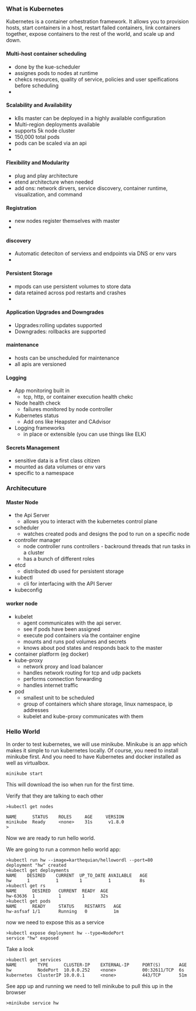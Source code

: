 ### What is Kubernetes
Kubernetes is  a container orhestration framework. It allows you to provision hosts, start containers in a host, restart failed containers, link containers together, expose containers to the rest of the world, and scale up and down.

#### Multi-host container scheduling
- done by the kue-scheduler
- assignes pods to nodes at runtime
- chekcs resources, quality of service, policies and user speifications before scheduling
-
#### Scalability and Availability
- k8s master can be deployed in a highly available configuration
- Multi-region deployments available
- supports 5k node cluster
- 150,000 total pods
- pods can be scaled via an api
-
#### Flexibility and Modularity
- plug and play architecture
- etend architecture when needed
- add ons: network dirvers, service discovery, container runtime, visualization, and command
#### Registration
- new nodes register themselves with master
-
#### discovery
- Automatic deteciton of serviexs and endpoints via DNS or env vars
-
#### Persistent Storage
- mpods can use persistent volumes to store data
- data retained across pod restarts and crashes
-
#### Application Upgrades and Downgrades
- Upgrades:rolling updates supported
- Downgrades: rollbacks are supported
#### maintenance
- hosts can be unscheduled for maintenance
- all apis are versioned
#### Logging
- App monitoring built in
    - tcp, http, or container execution health chekc
- Node health check
    - failures monitored by node controller
- Kubernetes status
    - Add ons like Heapster and CAdvisor
- Logging frameworks
    - in place or extensible (you can use things like ELK)
#### Secrets Management
- sensitive data is a first class citizen
- mounted as data volumes or env vars
- specific to a namespace

### Architecuture
#### Master Node
- the Api Server
    - allows you to interact with the kubernetes control plane
- scheduler
    - watches created pods and designs the pod to run on a specific node
- controller manager
    - node controller runs controllers - backround threads that run tasks in a cluster
    - has a bunch of different roles
- etcd
    - distributed db used for persistent storage
- kubectl
    - cli for interfacing with the API Server
- kubeconfig
#### worker node
- kubelet
    - agent communicates with the api server.
    - see if pods have been assigned
    - execute pod containers via the container engine
    - mounts and runs pod volumes and secrets
    - knows about pod states and responds back to the master
- container platform (eg docker)
- kube-proxy
    - network proxy and load balancer
    - handles network routing for tcp and udp packets
    - performs connection forwarding
    - handles internet traffic
- pod
    - smallest unit to be scheduled
    - group of containers which share storage, linux namespace, ip addresses
    - kubelet and kube-proxy communicates with them

### Hello World
In order to test kubernetes, we will use minikube. Minikube is an app which makes it simple to run kubernetes locally. Of course, you need to install minikube first. And you need to have Kubernetes and docker installed as well as virtualbox.

```
minikube start
```

This will download the iso when run for the first time.

Verify that they are talking to each other

```
>kubectl get nodes

NAME      STATUS    ROLES     AGE     VERSION
minikube  Ready     <none>    31s      v1.8.0
>
```

Now we are ready to run hello world.

We are going to run a common hello world app:

```
>kubectl run hw --image=karthequian/hellowordl --port=80
deployment "hw" created
>kubectl get deployments
NAME    DESIRED    CURRENT  UP_TO_DATE AVAILABLE   AGE
hw      1          1        1          1           8s
>kubectl get rs
NAME      DESIRED   CURRENT  READY  AGE
hw-63636  1         1        1      32s
>kubectl get pods
NAME      READY     STATUS    RESTARTS   AGE
hw-asfsaf 1/1       Running   0          1m
```

now we need to expose this as a service

```
>kubectl expose deployment hw --type=NodePort
service "hw" exposed
```
Take a look

```
>kubectl get services
NAME        TYPE      CLUSTER-IP    EXTERNAL-IP     PORT(S)       AGE
hw          NodePort  10.0.0.252    <none>          00:32611/TCP  6s
kubernetes  ClusterIP 10.0.0.1      <none>          443/TCP       51m
```

See app up and running we need to tell minikube to pull this up in the browser

```
>minikube service hw
```
